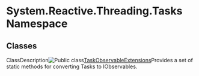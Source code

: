 # System.Reactive.Threading.Tasks Namespace

## Classes

ClassDescription![Public class](https://reactiveui.net/assets/img/Hh212009.pubclass(en-us,VS.103).gif "Public class")[TaskObservableExtensions](TaskObservableExtensions\TaskObservableExtensions.md)Provides a set of static methods for converting Tasks to IObservables.
